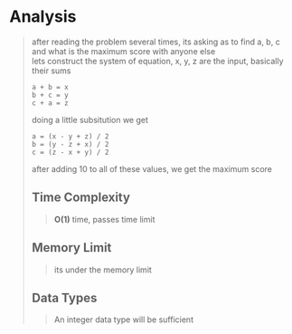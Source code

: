 # Analysis
> after reading the problem several times, its asking as to find a, b, c and what is the maximum score with anyone else   
> lets construct the system of equation, x, y, z are the input, basically their sums   
> ```
> a + b = x
> b + c = y
> c + a = z
> ```
> doing a little subsitution we get
> ```
> a = (x - y + z) / 2
> b = (y - z + x) / 2
> c = (z - x + y) / 2
> ```
> after adding 10 to all of these values, we get the maximum score
> ## Time Complexity
>> **O(1)** time, passes time limit
> ## Memory Limit
>> its under the memory limit
> ## Data Types
>> An integer data type will be sufficient
